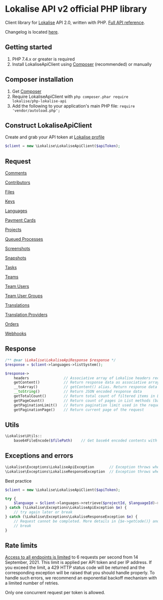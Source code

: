 # Lokalise API v2 official PHP library

Client library for [Lokalise](https://lokalise.com) API 2.0, written with PHP.
[Full API reference](https://app.lokalise.com/api2docs/curl/).

Changelog is located [here](CHANGELOG.md).

## Getting started

1. PHP 7.4.x or greater is required
2. Install LokaliseApiClient using [Composer](#composer-installation) (recommended) or manually

## Composer installation

1. Get [Composer](http://getcomposer.org/)
2. Require LokaliseApiClient with `php composer.phar require lokalise/php-lokalise-api`
3. Add the following to your application's main PHP file: `require 'vendor/autoload.php';`

## Construct LokaliseApiClient
Create and grab your API token at [Lokalise profile](https://app.lokalise.com/profile)

```php
$client = new \Lokalise\LokaliseApiClient($apiToken);
```

## Request

[Comments](Docs/comments.md)

[Contributors](Docs/contributors.md)

[Files](Docs/files.md)

[Keys](Docs/keys.md)

[Languages](Docs/languages.md)

[Payment Cards](Docs/paymentCards.md)

[Projects](Docs/projects.md)

[Queued Processes](Docs/queuedProcesses.md)

[Screenshots](Docs/screenshots.md)

[Snapshots](Docs/snapshots.md)

[Tasks](Docs/tasks.md)

[Teams](Docs/teams.md)

[Team Users](Docs/teamUsers.md)

[Team User Groups](Docs/teamUserGroups.md)

[Translations](Docs/translations.md)

[Translation Providers](Docs/translationProviders.md)

[Orders](Docs/orders.md)

[Webhooks](Docs/webhooks.md)

## Response

```php
/** @var \Lokalise\LokaliseApiResponse $response */
$response = $client->languages->listSystem();

$response->
    headers                // Associative array of Lokalise headers received
    getContent()           // Return response data as associative array
    __toArray()            // getContent() alias. Return response data as associative array
    __toString()           // Return JSON encoded response data
    getTotalCount()        // Return total count of filtered items in List methods
    getPageCount()         // Return count of pages in List methods (based on limit parameter)
    getPaginationLimit()   // Return pagination limit used in the request
    getPaginationPage()    // Return current page of the request
```

## Utils

```php
\Lokalise\Utils::
    base64FileEncode($filePath)    // Get base64 encoded contents with leading mime type
```

## Exceptions and errors

```php
\Lokalise\Exceptions\LokaliseApiException       // Exception throws when Lokalise API can't be reached using Guzzle
\Lokalise\Exceptions\LokaliseResponseException  // Exception throws when Lokalise API responded with a single error
```

Best practice

```php
$client = new \Lokalise\LokaliseApiClient($apiToken);

try {
    $language = $client->languages->retrieve($projectId, $languageId)->getContent();
} catch (\Lokalise\Exceptions\LokaliseApiException $e) {
    // try again later or break
} catch (\Lokalise\Exceptions\LokaliseResponseException $e) {
    // Request cannot be completed. More details in {$e->getCode()} and {$e->getMessage()}
    // break
}
```

## Rate limits
[Access to all endpoints is limited](https://app.lokalise.com/api2docs/curl/#resource-rate-limits) to 6 requests per second from 14 September, 2021. This limit is applied per API token and per IP address. If you exceed the limit, a 429 HTTP status code will be returned and the corresponding exception will be raised that you should handle properly. To handle such errors, we recommend an exponential backoff mechanism with a limited number of retries.

Only one concurrent request per token is allowed.
